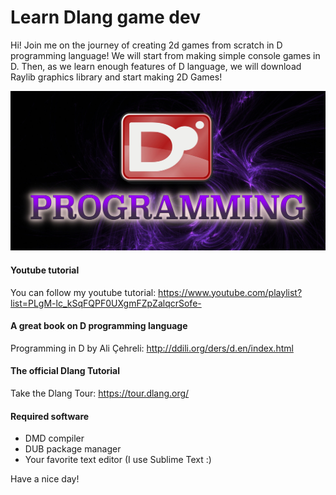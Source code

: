 # Learn Dlang game dev
Hi! Join me on the journey of creating 2d games from scratch in D programming language! We will start from making simple console games in D. Then, as we learn enough features of D language, we will download Raylib graphics library and start making 2D Games!

<img src="img/dprogramming.jpeg">

#### Youtube tutorial
You can follow my youtube tutorial: https://www.youtube.com/playlist?list=PLgM-lc_kSqFQPF0UXgmFZpZalqcrSofe-

#### A great book on D programming language
Programming in D by Ali Çehreli: http://ddili.org/ders/d.en/index.html
 
#### The official Dlang Tutorial
Take the Dlang Tour: https://tour.dlang.org/

#### Required software
- DMD compiler
- DUB package manager 
- Your favorite text editor (I use Sublime Text :)

Have a nice day!
